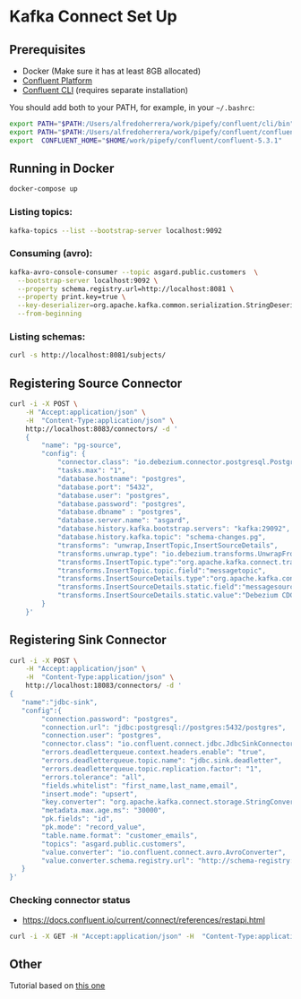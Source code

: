 # Kafka Connect Set Up

## Prerequisites

 * Docker (Make sure it has at least 8GB allocated)
 * [Confluent Platform](https://www.confluent.io/download)
 * [Confluent CLI](https://docs.confluent.io/current/cli/installing.html#cli-install) (requires separate installation)

You should add both to your PATH, for example, in your `~/.bashrc`: 

```bash
export PATH="$PATH:/Users/alfredoherrera/work/pipefy/confluent/cli/bin"
export PATH="$PATH:/Users/alfredoherrera/work/pipefy/confluent/confluent-5.3.1/bin"
export  CONFLUENT_HOME="$HOME/work/pipefy/confluent/confluent-5.3.1"
```

## Running in Docker

```bash
docker-compose up
```

### Listing topics: 

```bash
kafka-topics --list --bootstrap-server localhost:9092
```

### Consuming (avro): 

```bash
kafka-avro-console-consumer --topic asgard.public.customers  \
  --bootstrap-server localhost:9092 \
  --property schema.registry.url=http://localhost:8081 \
  --property print.key=true \
  --key-deserializer=org.apache.kafka.common.serialization.StringDeserializer \
  --from-beginning
```

### Listing schemas: 

```bash
curl -s http://localhost:8081/subjects/
```

## Registering Source Connector

```bash
curl -i -X POST \
    -H "Accept:application/json" \
    -H  "Content-Type:application/json" \
    http://localhost:8083/connectors/ -d '
    {
        "name": "pg-source",
        "config": {
            "connector.class": "io.debezium.connector.postgresql.PostgresConnector",
            "tasks.max": "1",
            "database.hostname": "postgres",
            "database.port": "5432",
            "database.user": "postgres",
            "database.password": "postgres",
            "database.dbname" : "postgres",
            "database.server.name": "asgard",
            "database.history.kafka.bootstrap.servers": "kafka:29092",
            "database.history.kafka.topic": "schema-changes.pg",
            "transforms": "unwrap,InsertTopic,InsertSourceDetails",
            "transforms.unwrap.type": "io.debezium.transforms.UnwrapFromEnvelope",
            "transforms.InsertTopic.type":"org.apache.kafka.connect.transforms.InsertField$Value",
            "transforms.InsertTopic.topic.field":"messagetopic",
            "transforms.InsertSourceDetails.type":"org.apache.kafka.connect.transforms.InsertField$Value",
            "transforms.InsertSourceDetails.static.field":"messagesource",
            "transforms.InsertSourceDetails.static.value":"Debezium CDC from Postgres on asgard"
        }
    }'
```

## Registering Sink Connector

```bash
curl -i -X POST \
    -H "Accept:application/json" \
    -H  "Content-Type:application/json" \
    http://localhost:18083/connectors/ -d '
{
   "name":"jdbc-sink",
   "config":{
        "connection.password": "postgres",
        "connection.url": "jdbc:postgresql://postgres:5432/postgres",
        "connection.user": "postgres",
        "connector.class": "io.confluent.connect.jdbc.JdbcSinkConnector",
        "errors.deadletterqueue.context.headers.enable": "true",
        "errors.deadletterqueue.topic.name": "jdbc.sink.deadletter",
        "errors.deadletterqueue.topic.replication.factor": "1",
        "errors.tolerance": "all",
        "fields.whitelist": "first_name,last_name,email",
        "insert.mode": "upsert",
        "key.converter": "org.apache.kafka.connect.storage.StringConverter",
        "metadata.max.age.ms": "30000",
        "pk.fields": "id",
        "pk.mode": "record_value",
        "table.name.format": "customer_emails",
        "topics": "asgard.public.customers",
        "value.converter": "io.confluent.connect.avro.AvroConverter",
        "value.converter.schema.registry.url": "http://schema-registry:8081"
   }
}'
```

### Checking connector status

 * https://docs.confluent.io/current/connect/references/restapi.html

```bash
curl -i -X GET -H "Accept:application/json" -H  "Content-Type:application/json"  http://localhost:18083/connectors/
```

## Other

Tutorial based on [this one](https://github.com/confluentinc/examples/tree/5.3.1-post/postgres-debezium-ksql-elasticsearch)
